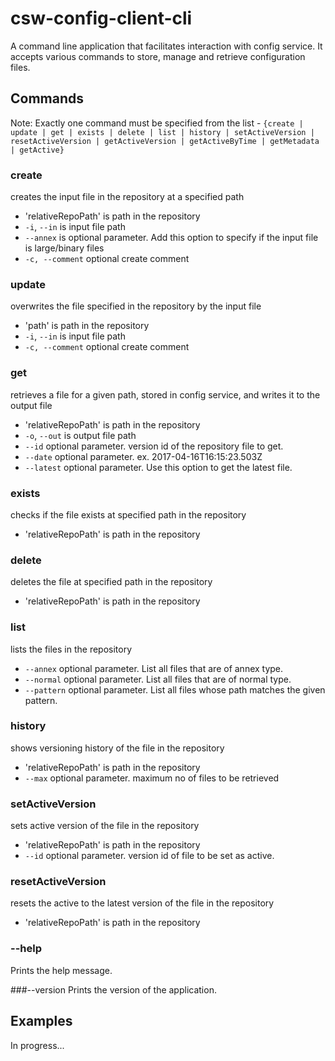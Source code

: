 # csw-config-client-cli

A command line application that facilitates interaction with config service. It accepts various commands to store, manage and retrieve configuration files.

## Commands

Note: Exactly one command must be specified from the list - `{create | update | get | exists | delete | list | history | setActiveVersion | resetActiveVersion | getActiveVersion | getActiveByTime | getMetadata | getActive}`

### create
creates the input file in the repository at a specified path

 * 'relativeRepoPath' is path in the repository
 * `-i`, `--in` is input file path
 * `--annex` is optional parameter. Add this option to specify if the input file is large/binary files
 * `-c, --comment` optional create comment
 
### update
overwrites the file specified in the repository by the input file

 * 'path' is path in the repository
 * `-i`, `--in` is input file path
 * `-c, --comment` optional create comment
 
### get
retrieves a file for a given path, stored in config service, and writes it to the output file

 * 'relativeRepoPath' is path in the repository
 * `-o`, `--out` is output file path
 * `--id` optional parameter. version id of the repository file to get.
 * `--date` optional parameter. ex. 2017-04-16T16:15:23.503Z
 * `--latest` optional parameter. Use this option to get the latest file.

### exists
checks if the file exists at specified path in the repository

 * 'relativeRepoPath' is path in the repository

### delete
deletes the file at specified path in the repository

 * 'relativeRepoPath' is path in the repository

### list
lists the files in the repository

 * `--annex` optional parameter. List all files that are of annex type. 
 * `--normal` optional parameter. List all files that are of normal type. 
 * `--pattern` optional parameter. List all files whose path matches the given pattern. 

### history
shows versioning history of the file in the repository

 * 'relativeRepoPath' is path in the repository
 * `--max` optional parameter. maximum no of files to be retrieved
 
### setActiveVersion
sets active version of the file in the repository

 * 'relativeRepoPath' is path in the repository
 * `--id` optional parameter. version id of file to be set as active.
 
### resetActiveVersion
resets the active to the latest version of the file in the repository

 * 'relativeRepoPath' is path in the repository

### --help 
Prints the help message.

###--version 
Prints the version of the application.

## Examples

In progress...